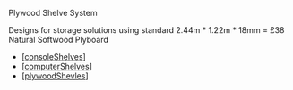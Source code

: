 Plywood Shelve System

Designs for storage solutions using standard
2.44m * 1.22m * 18mm = £38 Natural Softwood Plyboard

* [[consoleShelves]]
* [[computerShelves]]
* [[plywoodShevles]]


[//begin]: # "Autogenerated link references for markdown compatibility"
[consoleShelves]: consoleShelves "Console Shelf's"
[computerShelves]: computerShelves "Computer Shelves"
[plywoodShevles]: plywoodShevles "plywoodShevles"
[//end]: # "Autogenerated link references"